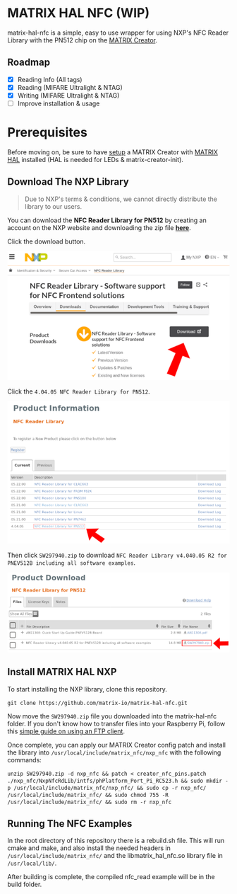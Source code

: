 # MATRIX HAL NFC (WIP)

matrix-hal-nfc is a simple, easy to use wrapper for using NXP's NFC Reader Library with the PN512 chip on the [MATRIX Creator](https://matrix-io.github.io/matrix-documentation/matrix-creator/overview/).


## Roadmap
- [x] Reading Info (All tags)
- [x] Reading (MIFARE Ultralight & NTAG)
- [x] Writing (MIFARE Ultralight & NTAG)
- [ ] Improve installation & usage

# Prerequisites
Before moving on, be sure to have 
[setup](https://matrix-io.github.io/matrix-documentation/matrix-creator/device-setup/) a MATRIX Creator with 
[MATRIX HAL](https://matrix-io.github.io/matrix-documentation/matrix-hal/getting-started/installation-package/) 
installed (HAL is needed for LEDs & matrix-creator-init).


## Download The NXP Library
> Due to NXP's terms & conditions, we cannot directly distribute the library to our users.

You can download the **NFC Reader Library for PN512** by creating an account on the NXP website and downloading the zip file [**here**](https://www.nxp.com/products/identification-security/secure-car-access/nfc-reader-library-software-support-for-nfc-frontend-solutions:NFC-READER-LIBRARY?tab=In-Depth_Tab#nogo).


Click the download button.

<img width=550 src="images/nxp_download_link.png"/>

Click the `4.04.05 NFC Reader Library for PN512`.

<img width=550 src="images/pn512_library.png"/>

Then click `SW297940.zip` to download `NFC Reader Library v4.040.05 R2 for PNEV512B including all software examples`.

<img width=550 src="images/pn512_zip.png"/>

## Install MATRIX HAL NXP

To start installing the NXP library, clone this repository.

```
git clone https://github.com/matrix-io/matrix-hal-nfc.git
```

Now move the `SW297940.zip` file you downloaded into the matrix-hal-nfc folder. If you don't know how to transfer files into your Raspberry Pi, follow this [simple guide on using an FTP client](https://www.techmuzz.com/how-to/raspberrypi/transfer-files-raspberry-pi-computer/).

Once complete, you can apply our MATRIX Creator config patch and install the library into `/usr/local/include/matrix_nfc/nxp_nfc` with the following commands:

```
unzip SW297940.zip -d nxp_nfc && patch < creator_nfc_pins.patch ./nxp_nfc/NxpNfcRdLib/intfs/phPlatform_Port_Pi_RC523.h && sudo mkdir -p /usr/local/include/matrix_nfc/nxp_nfc/ && sudo cp -r nxp_nfc/ /usr/local/include/matrix_nfc/ && sudo chmod 755 -R /usr/local/include/matrix_nfc/ && sudo rm -r nxp_nfc
```

## Running The NFC Examples

In the root directory of this repository there is a rebuild.sh file. This will run cmake and make, and also install the needed headers in `/usr/local/include/matrix_nfc/` and the libmatrix_hal_nfc.so library file in `/usr/local/lib/`.

After building is complete, the compiled nfc_read example will be in the build folder.